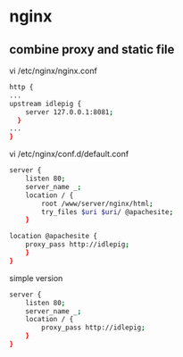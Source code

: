 # nginx


## combine proxy and static file


vi /etc/nginx/nginx.conf

```bash
http {
...
upstream idlepig {
    server 127.0.0.1:8081;
  }
...
}
```

vi /etc/nginx/conf.d/default.conf

```bash
server {
    listen 80;
    server_name _;
    location / {
        root /www/server/nginx/html;
        try_files $uri $uri/ @apachesite;
    }

location @apachesite {
    proxy_pass http://idlepig;
    }
}
```

simple version

```bash
server {
    listen 80;
    server_name _;
    location / {
        proxy_pass http://idlepig;
    }  
}
```